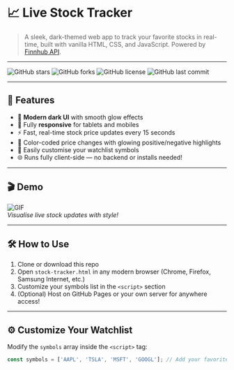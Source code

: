 # 📈 Live Stock Tracker

> A sleek, dark-themed web app to track your favorite stocks in real-time, built with vanilla HTML, CSS, and JavaScript. Powered by [Finnhub API](https://finnhub.io).

---

![GitHub stars](https://img.shields.io/github/stars/rishabesh/stock-tracker?style=social)
![GitHub forks](https://img.shields.io/github/forks/rishabesh/stock-tracker?style=social)
![GitHub license](https://img.shields.io/github/license/rishabesh/stock-tracker)
![GitHub last commit](https://img.shields.io/github/last-commit/rishabesh/stock-tracker)

---

## 🚀 Features

- 💎 **Modern dark UI** with smooth glow effects  
- 📱 Fully **responsive** for tablets and mobiles  
- ⚡ Fast, real-time stock price updates every 15 seconds  
- 🎨 Color-coded price changes with glowing positive/negative highlights  
- 🔧 Easily customise your watchlist symbols  
- 🌐 Runs fully client-side — no backend or installs needed!

---

## 🎬 Demo

![GIF](https://media0.giphy.com/media/v1.Y2lkPTc5MGI3NjExNjFvNzVmbTA5ajhicDh1NzN4YWUxZDBrbmViaWM5OTVpbjF0dTJxMiZlcD12MV9pbnRlcm5hbF9naWZfYnlfaWQmY3Q9Zw/Mc1yxvp8fIGuYXHJI0/giphy.gif)  
*Visualise live stock updates with style!*  

---

## 🛠️ How to Use

1. Clone or download this repo  
2. Open `stock-tracker.html` in any modern browser (Chrome, Firefox, Samsung Internet, etc.)  
3. Customize your symbols list in the `<script>` section  
4. (Optional) Host on GitHub Pages or your own server for anywhere access!

---

## ⚙️ Customize Your Watchlist

Modify the `symbols` array inside the `<script>` tag:

```js
const symbols = ['AAPL', 'TSLA', 'MSFT', 'GOOGL']; // Add your favorite stock tickers here
